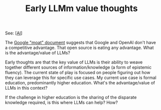 ﻿---
backlinks:
- title: AI
  url: /memex/sense/AI/AI.html
title: Early LLMm value thoughts
---
See: [[AI]]

The [Google "moat" document](https://www.semianalysis.com/p/google-we-have-no-moat-and-neither) suggests that Google and OpenAI don't have a competitive advantage.  That open source is eating any advantage. What is the advantage/value of LLMs?

Early thoughts are that the key value of LLMs is their ability to weave together different sources of information/knowledge (a form of epistemic fluency). The current state of play is focused on people figuring out how they can leverage this for specific use cases. My current use case is formal education, predominantly higher education. What's the advantage/value of LLMs in this context?  

If the challenge in higher education is the sharing of the disparate knowledge required, is this where LLMs can help? How?



[//begin]: # "Autogenerated link references for markdown compatibility"
[AI]: AI "AI"
[//end]: # "Autogenerated link references"